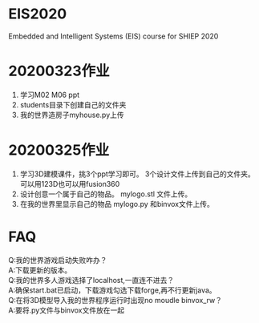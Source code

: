 # EIS2020
Embedded and Intelligent Systems (EIS) course for SHIEP 2020

# 20200323作业
1. 学习M02 M06 ppt  
2. students目录下创建自己的文件夹  
3. 我的世界造房子myhouse.py上传  

# 20200325作业
1. 学习3D建模课件，挑3个ppt学习即可。 3个设计文件上传到自己的文件夹。 可以用123D也可以用fusion360  
2. 设计创意一个属于自己的物品。 mylogo.stl 文件上传。  
3. 在我的世界里显示自己的物品  mylogo.py 和binvox文件上传。  

# FAQ 
Q:我的世界游戏启动失败咋办？  
A:下载更新的版本。  
Q:我的世界多人游戏选择了localhost,一直连不进去？  
A:确保start.bat已启动，下载游戏勾选下载forge,再不行更新java。  
Q:在将3D模型导入我的世界程序运行时出现no moudle binvox_rw？  
A:要将.py文件与binvox文件放在一起  
